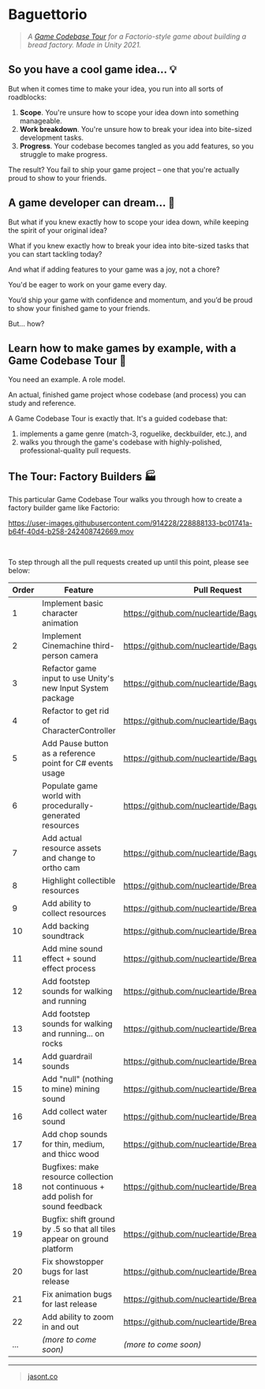 # Baguettorio

> *A [Game Codebase Tour](https://jasont.co/game-codebase-tours) for a Factorio-style game about building a bread factory. Made in Unity 2021.*

## So you have a cool game idea... 💡

But when it comes time to make your idea, you run into all sorts of roadblocks:

1. **Scope**. You're unsure how to scope your idea down into something manageable.
2. **Work breakdown**. You're unsure how to break your idea into bite-sized development tasks.
3. **Progress**. Your codebase becomes tangled as you add features, so you struggle to make progress.

The result? You fail to ship your game project – one that you're actually proud to show to your friends.

## A game developer can dream... 💭

But what if you knew exactly how to scope your idea down, while keeping the spirit of your original idea?

What if you knew exactly how to break your idea into bite-sized tasks that you can start tackling today?

And what if adding features to your game was a joy, not a chore?

You'd be eager to work on your game every day.

You’d ship your game with confidence and momentum, and you’d be proud to show your finished game to your friends.

But... how?

## Learn how to make games by example, with a Game Codebase Tour 🦮

You need an example. A role model.

An actual, finished game project whose codebase (and process) you can study and reference.

A Game Codebase Tour is exactly that. It's a guided codebase that:

1. implements a game genre (match-3, roguelike, deckbuilder, etc.), and
2. walks you through the game's codebase with highly-polished, professional-quality pull requests.

## The Tour: Factory Builders 🏭

This particular Game Codebase Tour walks you through how to create a factory builder game like Factorio:

https://user-images.githubusercontent.com/914228/228888133-bc01741a-b64f-40d4-b258-242408742669.mov

<br />

To step through all the pull requests created up until this point, please see below:

Order | Feature | Pull Request
--- | --- | ---
1 | Implement basic character animation | https://github.com/nucleartide/Baguettorio/pull/25
2 | Implement Cinemachine third-person camera | https://github.com/nucleartide/Baguettorio/pull/26
3 | Refactor game input to use Unity's new Input System package | https://github.com/nucleartide/Baguettorio/pull/27
4 | Refactor to get rid of CharacterController | https://github.com/nucleartide/Baguettorio/pull/28
5 | Add Pause button as a reference point for C# events usage | https://github.com/nucleartide/Baguettorio/pull/29
6 | Populate game world with procedurally-generated resources | https://github.com/nucleartide/Baguettorio/pull/30
7 | Add actual resource assets and change to ortho cam | https://github.com/nucleartide/Baguettorio/pull/32
8 | Highlight collectible resources | https://github.com/nucleartide/Breadforge/pull/37
9 | Add ability to collect resources | https://github.com/nucleartide/Breadforge/pull/38
10 | Add backing soundtrack | https://github.com/nucleartide/Breadforge/pull/39
11 | Add mine sound effect + sound effect process | https://github.com/nucleartide/Breadforge/pull/40
12 | Add footstep sounds for walking and running | https://github.com/nucleartide/Breadforge/pull/41
13 | Add footstep sounds for walking and running... on rocks | https://github.com/nucleartide/Breadforge/pull/42
14 | Add guardrail sounds | https://github.com/nucleartide/Breadforge/pull/43
15 | Add "null" (nothing to mine) mining sound | https://github.com/nucleartide/Breadforge/pull/44
16 | Add collect water sound | https://github.com/nucleartide/Breadforge/pull/45
17 | Add chop sounds for thin, medium, and thicc wood | https://github.com/nucleartide/Breadforge/pull/46
18 | Bugfixes: make resource collection not continuous + add polish for sound feedback | https://github.com/nucleartide/Breadforge/pull/47
19 | Bugfix: shift ground by .5 so that all tiles appear on ground platform | https://github.com/nucleartide/Breadforge/pull/48
20 | Fix showstopper bugs for last release | https://github.com/nucleartide/Breadforge/pull/49
21 | Fix animation bugs for last release | https://github.com/nucleartide/Breadforge/pull/50
22 | Add ability to zoom in and out | https://github.com/nucleartide/Breadforge/pull/52
... | *(more to come soon)* | *(more to come soon)*

---

> [jasont.co](https://jasont.co/)
